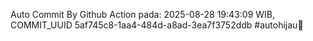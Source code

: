 Auto Commit By Github Action pada: 2025-08-28 19:43:09 WIB, COMMIT_UUID 5af745c8-1aa4-484d-a8ad-3ea7f3752ddb #autohijau🗿
